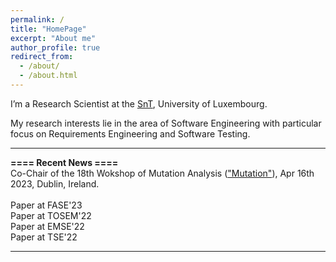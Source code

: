 ```yaml
---
permalink: /
title: "HomePage"
excerpt: "About me"
author_profile: true
redirect_from: 
  - /about/
  - /about.html
---
```


I’m a Research Scientist at the [SnT](https://wwwfr.uni.lu/snt), University of Luxembourg. 

My research interests lie in the area of Software Engineering with particular focus on Requirements Engineering and Software Testing. 

---------------------------------------------------------------------------------------------------------------------------------------------------------

**==== Recent News ====**<br/>
Co-Chair of the 18th Wokshop of Mutation Analysis (["Mutation"](https://conf.researchr.org/home/icst-2023/mutation-2023)), Apr 16th 2023, Dublin, Ireland.<br/>
<br/>
Paper at FASE'23<br/>
Paper at TOSEM'22<br/>
Paper at EMSE'22<br/>
Paper at TSE'22<br/>

---------------------------------------------------------------------------------------------------------------------------------------------------------



